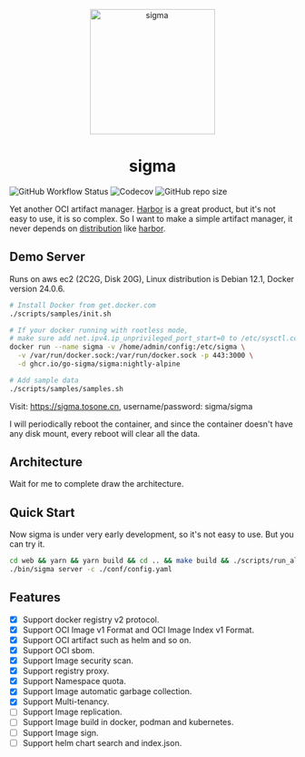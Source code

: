 <p align="center">
  <a href="https://github.com/go-sigma/sigma">
    <img alt="sigma" src="https://media.githubusercontent.com/media/go-sigma/sigma/main/assets/sigma.svg" width="220"/>
  </a>
</p>
<h1 align="center">sigma</h1>

![GitHub Workflow Status](https://img.shields.io/github/actions/workflow/status/go-sigma/sigma/test.yml?style=for-the-badge) ![Codecov](https://img.shields.io/codecov/c/github/go-sigma/sigma?style=for-the-badge) ![GitHub repo size](https://img.shields.io/github/repo-size/go-sigma/sigma?style=for-the-badge)

Yet another OCI artifact manager. [Harbor](https://goharbor.io/) is a great product, but it's not easy to use, it is so complex. So I want to make a simple artifact manager, it never depends on [distribution](https://github.com/distribution/distribution) like [harbor](https://goharbor.io/).

## Demo Server

Runs on aws ec2 (2C2G, Disk 20G), Linux distribution is Debian 12.1, Docker version 24.0.6.

``` sh
# Install Docker from get.docker.com
./scripts/samples/init.sh

# If your docker running with rootless mode,
# make sure add net.ipv4.ip_unprivileged_port_start=0 to /etc/sysctl.conf and run sudo sysctl --system.
docker run --name sigma -v /home/admin/config:/etc/sigma \
  -v /var/run/docker.sock:/var/run/docker.sock -p 443:3000 \
  -d ghcr.io/go-sigma/sigma:nightly-alpine

# Add sample data
./scripts/samples/samples.sh
```

Visit: <https://sigma.tosone.cn>, username/password: sigma/sigma

I will periodically reboot the container, and since the container doesn't have any disk mount, every reboot will clear all the data.

## Architecture

Wait for me to complete draw the architecture.

## Quick Start

Now sigma is under very early development, so it's not easy to use. But you can try it.

``` bash
cd web && yarn && yarn build && cd .. && make build && ./scripts/run_all.sh
./bin/sigma server -c ./conf/config.yaml
```

## Features

- [x] Support docker registry v2 protocol.
- [x] Support OCI Image v1 Format and OCI Image Index v1 Format.
- [x] Support OCI artifact such as helm and so on.
- [x] Support OCI sbom.
- [x] Support Image security scan.
- [x] Support registry proxy.
- [x] Support Namespace quota.
- [x] Support Image automatic garbage collection.
- [x] Support Multi-tenancy.
- [ ] Support Image replication.
- [ ] Support Image build in docker, podman and kubernetes.
- [ ] Support Image sign.
- [ ] Support helm chart search and index.json.
